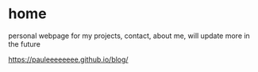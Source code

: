 # home

personal webpage for my projects, contact, about me, will update more in the future

https://pauleeeeeeee.github.io/blog/